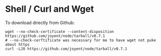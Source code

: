 # Shell / Curl and Wget

To download directly from Github:
```
wget --no-check-certificate --content-disposition https://github.com/joyent/node/tarball/v0.7.1
# --no-check-cerftificate was necessary for me to have wget not puke about https
curl -LJO https://github.com/joyent/node/tarball/v0.7.1
```
